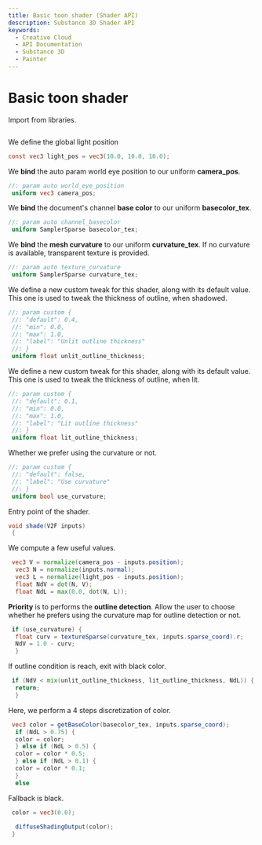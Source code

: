 ```yaml
---
title: Basic toon shader (Shader API)
description: Substance 3D Shader API
keywords:
  - Creative Cloud
  - API Documentation
  - Substance 3D
  - Painter
---
```














[ ](#section-0)












[ ](#section-1)

Basic toon shader
=================


Import from libraries.





```glsl

```







[ ](#section-2)

We define the global light position





```glsl
const vec3 light_pos = vec3(10.0, 10.0, 10.0);
```







[ ](#section-3)

We **bind** the auto param world eye position to our uniform **camera_pos**.





```glsl
//: param auto world_eye_position
 uniform vec3 camera_pos;
```







[ ](#section-4)

We **bind** the document's channel **base color** to our uniform **basecolor_tex**.





```glsl
//: param auto channel_basecolor
 uniform SamplerSparse basecolor_tex;
```







[ ](#section-5)

We **bind** the **mesh curvature** to our uniform **curvature_tex**.
 If no curvature is available, transparent texture is provided.





```glsl
//: param auto texture_curvature
 uniform SamplerSparse curvature_tex;
```







[ ](#section-6)

We define a new custom tweak for this shader, along with its default value.
 This one is used to tweak the thickness of outline, when shadowed.





```glsl
//: param custom {
 //: "default": 0.4,
 //: "min": 0.0,
 //: "max": 1.0,
 //: "label": "Unlit outline thickness"
 //: }
 uniform float unlit_outline_thickness;
```







[ ](#section-7)

We define a new custom tweak for this shader, along with its default value.
 This one is used to tweak the thickness of outline, when lit.





```glsl
//: param custom {
 //: "default": 0.1,
 //: "min": 0.0,
 //: "max": 1.0,
 //: "label": "Lit outline thickness"
 //: }
 uniform float lit_outline_thickness;
```







[ ](#section-8)

Whether we prefer using the curvature or not.





```glsl
//: param custom {
 //: "default": false,
 //: "label": "Use curvature"
 //: }
 uniform bool use_curvature;
```







[ ](#section-9)

Entry point of the shader.





```glsl
void shade(V2F inputs)
 {
```







[ ](#section-10)

We compute a few useful values.





```glsl
 vec3 V = normalize(camera_pos - inputs.position);
  vec3 N = normalize(inputs.normal);
  vec3 L = normalize(light_pos - inputs.position);
  float NdV = dot(N, V);
  float NdL = max(0.0, dot(N, L));
```







[ ](#section-11)

**Priority** is to performs the **outline detection**.
 Allow the user to choose whether he prefers using the curvature map
 for outline detection or not.





```glsl
 if (use_curvature) {
  float curv = textureSparse(curvature_tex, inputs.sparse_coord).r;
  NdV = 1.0 - curv;
  }
```







[ ](#section-12)

If outline condition is reach, exit with black color.





```glsl
 if (NdV < mix(unlit_outline_thickness, lit_outline_thickness, NdL)) {
  return;
  }
```







[ ](#section-13)

Here, we perform a 4 steps discretization of color.





```glsl
 vec3 color = getBaseColor(basecolor_tex, inputs.sparse_coord);
  if (NdL > 0.75) {
  color = color;
  } else if (NdL > 0.5) {
  color = color * 0.5;
  } else if (NdL > 0.1) {
  color = color * 0.1;
  }
  else
```







[ ](#section-14)

Fallback is black.





```glsl
 color = vec3(0.0);
 
  diffuseShadingOutput(color);
 }
 
 
```






